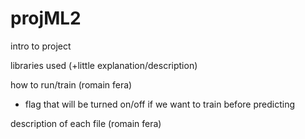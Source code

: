 # projML2


intro to project

libraries used (+little explanation/description)

how to run/train (romain fera)
   - flag that will be turned on/off if we want to train before predicting
   
description of each file (romain fera)
   
